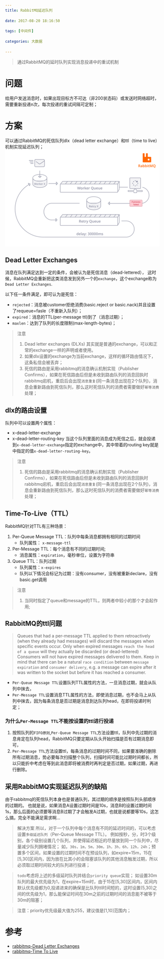 ```yaml
---
title: RabbitMQ延迟队列

date: 2017-08-20 18:16:50

tags: [中间件]

categories: 大数据

---
```


> 通过RabbitMQ的延时队列实现消息投递中的重试机制

<!-- more --> 
# 问题
给用户发送消息时，如果出现目标方不可达（非200状态码）或发送时网络超时，需要重新投递n次，每次投递的重试间隔可定制；

# 方案
可以通过RabbitMQ的死信队列dlx（dead letter exchange）和ttl（time to live）机制实现延迟队列；
![rabbit延时队列](https://raw.githubusercontent.com/geosmart/geosmart.io/master/blog/img/延时队列.png)
## Dead Letter Exchanges
消息在队列满足达到一定的条件，会被认为是死信消息（dead-lettered），
这时候，RabbitMQ会重新把这类消息发到另外一个的`exchange`，这个exchange称为`Dead Letter Exchanges`.

以下任一条件满足，即可认为是死信：
* `rejected`：消息被customer拒绝消费(basic.reject or basic.nack)并且设置了requeue=fasle（不重新入队列）；
* `expired`：消息的TTL(per-message ttl)到了（消息过期）；
* `maxlen`：达到了队列的长度限制(max-length-bytes)；

>注意
>1. Dead letter exchanges (DLXs) 其实就是普通的exchange，可以和正常的exchange一样的声明或者使用。
>2. 如果dlx设置的exchange为当前exchange，这样的循环路由情况下，这条私信会被丢弃；
>3. 死信的路由是采用rabbitmq的消息确认机制实现（Publisher Confirms），如果在死信路由后但是未收到路由队列的消息回执时rabbitmq宕机，重启后会出现`消息重复`(同一条消息出现在2个队列)，消息会重新路由到死信队列，那么这时死信队列的消费者需要做好`幂等消费`处理；

## dlx的路由设置
队列中可以设置两个属性：
* x-dead-letter-exchange
* x-dead-letter-routing-key
当这个队列里面的消息成为死信之后，就会投递到`x-dead-letter-exchange`指定的exchange中，其中带着的routing key就是中指定的值`x-dead-letter-routing-key`。

>注意
>1. 死信的路由是采用rabbitmq的消息确认机制实现（Publisher Confirms），如果在死信路由后但是未收到路由队列的消息回执时rabbitmq宕机，重启后会出现`消息重复`(同一条消息出现在2个队列)，消息会重新路由到死信队列，那么这时死信队列的消费者需要做好`幂等消费`处理；

## Time-To-Live（TTL）
RabbitMQ针对TTL有三种场景：
1. Per-Queue Message TTL：队列中每条消息都拥有相同的过期时间
    * 队列属性： `x-message-ttl `
2. Per-Message TTL：每个消息有不同的过期时间;
    * 消息属性：`expiration`，毫秒单位，设置为字符串
3. Queue TTL：队列过期
    * 队列属性：` x-expires `
    * 队列以下情况会标记为过期：没有consumer，没有被重新declare，没有basic.get调用

>注意 
>1. 当同时指定了queue和message的TTL，则两者中较小的那个才会起作用;

## RabbitMQ的ttl问题
>Queues that had a per-message TTL applied to them retroactively (when they already had messages) will discard the messages when specific events occur.
> Only when expired messages `reach the head of a queue` will they actually be discarded (or dead-lettered) Consumers will not have expired messages delivered to them. 
>Keep in mind that there can be a natural `race condition` between `message expiration` and `consumer delivery`, e.g. a message can expire after it was written to the socket but before it has reached a consumer.
 
* `Per-Queue Message TTL`设置队列TTL属性的方法，一旦消息过期，就会从队列中抹去， 
* `Per-Message TTL`设置消息TTL属性的方法，即使消息过期，也不会马上从队列中抹去，因为每条消息是否过期是消息到达队列head，在即将投递时判定；
### 为什么`Per-Message TTL`不能按设置的ttl进行投递
1. 按照队列的`FIFO原则`,`Per-Queue Message TTL`方法设置ttl，队列中先过期的消息肯定在队列head，RabbitMQ只要定期从队头开始扫描是否有过期消息即可，
2. `Per-Message TTL`方法设置ttl，每条消息的过期时间不同，如果要准确的删除所有过期消息，势必要每次扫描整个队列，扫描时间可能比过期时间都长，所以只能折中考虑在等到此消息即将被消费时再判定是否过期，如果过期，再进行删除。
 
 ## 采用RabbitMQ实现延迟队列的缺陷
 由于rabbitmq的死信队列本身也是普通队列，其过期的顺序是按照队列头部顺序的过期的。
 也就是说，如果消息A设置过期时间是10s，消息B的设置过期时间1s，那么后面的必须要等消息B过期了才会触发A过期，也就是说都要等10s，这怎么搞，完全不能满足需求啊...
>解决方案
>所以，对于一个队列中每个消息有不同的延迟时间的，可以考虑设置`多级延迟队列`（Per-Queue Message TTL）。
>例如按秒，分，时3个级别，各个级别设置几个队列，并使得延迟相近的尽量放到同一个队列中，尽量减少队列拥堵情况；
>如，`30s，1m，5m，30m，1h，3h，6h，12h，24h`；预置多个区间，如果设置的过期时间不在预设队列，如expire=15m，15在[5,30]区间内，因为放在比其小的会阻塞该队列的其他消息触发过期，所以必须取过期时间较大的队列进行投递；

> `todo`考虑将上述的多级延时队列并结合`priority queue`实现； 
>如设置30m队列的最大优先级为1，在expire=15m时，由于15在[5,30]区间内，区间内默认优先级都为0,投递进来的确保是比队列ttl时间短的，这时设置(5,30)之间的优先级为1，那么能保证时间在30m之前的过期时间的消息能不被等于30m的阻塞；

>注意：priority优先级最大值为255，建议值是[1,10]范围内；

# 参考
* [rabbitmq-Dead Letter Exchanges](https://www.rabbitmq.com/dlx.html)
* [rabbitmq-Time To Live](https://www.rabbitmq.com/ttl.html)
